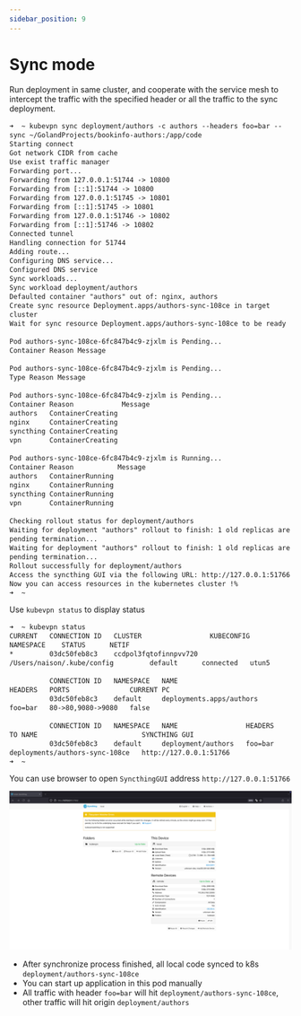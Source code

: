```yaml
---
sidebar_position: 9
---
```


# Sync mode

Run deployment in same cluster, and cooperate with the service mesh to intercept the traffic
with the specified header or all the traffic to the sync deployment.

```shell
➜  ~ kubevpn sync deployment/authors -c authors --headers foo=bar --sync ~/GolandProjects/bookinfo-authors:/app/code
Starting connect
Got network CIDR from cache
Use exist traffic manager
Forwarding port...
Forwarding from 127.0.0.1:51744 -> 10800
Forwarding from [::1]:51744 -> 10800
Forwarding from 127.0.0.1:51745 -> 10801
Forwarding from [::1]:51745 -> 10801
Forwarding from 127.0.0.1:51746 -> 10802
Forwarding from [::1]:51746 -> 10802
Connected tunnel
Handling connection for 51744
Adding route...
Configuring DNS service...
Configured DNS service
Sync workloads...
Sync workload deployment/authors
Defaulted container "authors" out of: nginx, authors
Create sync resource Deployment.apps/authors-sync-108ce in target cluster
Wait for sync resource Deployment.apps/authors-sync-108ce to be ready

Pod authors-sync-108ce-6fc847b4c9-zjxlm is Pending...
Container Reason Message

Pod authors-sync-108ce-6fc847b4c9-zjxlm is Pending...
Type Reason Message

Pod authors-sync-108ce-6fc847b4c9-zjxlm is Pending...
Container Reason            Message
authors   ContainerCreating
nginx     ContainerCreating
syncthing ContainerCreating
vpn       ContainerCreating

Pod authors-sync-108ce-6fc847b4c9-zjxlm is Running...
Container Reason           Message
authors   ContainerRunning
nginx     ContainerRunning
syncthing ContainerRunning
vpn       ContainerRunning

Checking rollout status for deployment/authors
Waiting for deployment "authors" rollout to finish: 1 old replicas are pending termination...
Waiting for deployment "authors" rollout to finish: 1 old replicas are pending termination...
Rollout successfully for deployment/authors
Access the syncthing GUI via the following URL: http://127.0.0.1:51766
Now you can access resources in the kubernetes cluster !%
➜  ~
```

Use `kubevpn status` to display status

```shell
➜  ~ kubevpn status
CURRENT   CONNECTION ID   CLUSTER                 KUBECONFIG                         NAMESPACE    STATUS      NETIF
*         03dc50feb8c3    ccdpol3fqtofinnpvv720   /Users/naison/.kube/config         default      connected   utun5

          CONNECTION ID   NAMESPACE   NAME                       HEADERS   PORTS               CURRENT PC
          03dc50feb8c3    default     deployments.apps/authors   foo=bar   80->80,9080->9080   false

          CONNECTION ID   NAMESPACE   NAME                 HEADERS   TO NAME                          SYNCTHING GUI
          03dc50feb8c3    default     deployment/authors   foo=bar   deployments/authors-sync-108ce   http://127.0.0.1:51766
➜  ~
```

You can use browser to open `SyncthingGUI` address `http://127.0.0.1:51766`

![syncthing](img/syncthing.png)

- After synchronize process finished, all local code synced to k8s `deployment/authors-sync-108ce`
- You can start up application in this pod manually
- All traffic with header `foo=bar` will hit `deployment/authors-sync-108ce`, other traffic will hit origin
  `deployment/authors`